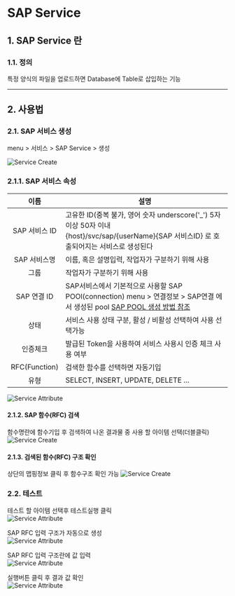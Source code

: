 # SAP Service
## 1. SAP Service 란
### 1.1. 정의
특정 양식의 파일을 업로드하면 Database에 Table로 삽입하는 기능

---
## 2. 사용법
### 2.1. SAP 서비스 생성
menu > 서비스 > SAP Service > 생성

![Service Create](./images/02-service-sap-03.png)

### 2.1.1. SAP 서비스 속성

| 이름 | 설명 |
|:---:|---|
| SAP 서비스 ID | 고유한 ID(중복 불가, 영어 숫자 underscore('_') 5자 이상 50자 이내<br />{host}/svc/sap/{userName}{SAP 서비스ID} 로 호출되어지는 서비스로 생성된다 |
| SAP 서비스명 | 이름, 혹은 설명입력, 작업자가 구분하기 위해 사용 |
| 그룹 | 작업자가 구분하기 위해 사용 |
| SAP 연결 ID | SAP서비스에서 기본적으로 사용할 SAP POOl(connection) menu > 연결정보 > SAP연결 에서 생성된 pool [SAP POOL 생성 방법 참조](/connection-information/01-connection-information-sap.md) |
| 상태 | 서비스 사용 상태 구분, 활성 / 비활성 선택하여 사용 선택가능 |
| 인증체크 | 발급된 Token을 사용하여 서비스 사용시 인증 체크 사용 여부 |
| RFC(Function) | 검색한 함수를 선택하면 자동기입 |
| 유형 | SELECT, INSERT, UPDATE, DELETE ... |

![Service Attribute](./images/02-service-sap-04.png)

#### 2.1.2. SAP 함수(RFC) 검색
함수명란에 함수기입 후 검색하여 나온 결과물 중 사용 할 아이템 선택(더블클릭)
![Service Create](./images/02-service-sap-05.png)

#### 2.1.3. 검색된 함수(RFC) 구조 확인
상단의 맵핑정보 클릭 후 함수구조 확인 가능
![Service Create](./images/02-service-sap-06.png)

### 2.2. 테스트

테스트 할 아이템 선택후 테스트실행 클릭  
![Service Attribute](./images/02-service-sap-10.png)


SAP RFC 입력 구조가 자동으로 생성  
![Service Attribute](./images/02-service-sap-07.png)


SAP RFC 입력 구조란에 값 입력  
![Service Attribute](./images/02-service-sap-08.png)


실행버튼 클릭 후 결과 값 확인  
![Service Attribute](./images/02-service-sap-09.png)
